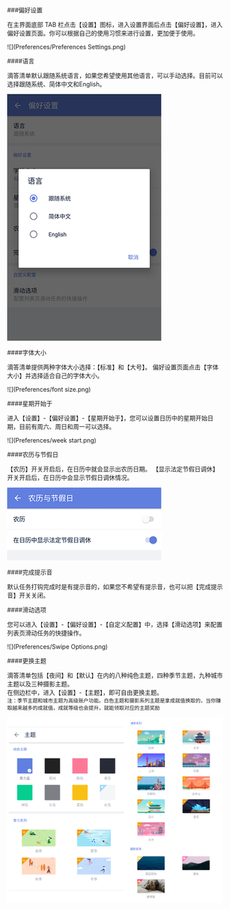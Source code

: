 ###偏好设置

在主界面底部 TAB 栏点击【设置】图标，进入设置界面后点击【偏好设置】，进入偏好设置页面。你可以根据自己的使用习惯来进行设置，更加便于使用。

![](Preferences/Preferences Settings.png)

####语言

滴答清单默认跟随系统语言，如果您希望使用其他语言，可以手动选择。目前可以选择跟随系统、简体中文和English。

![](Preferences/language.png)

####字体大小

滴答清单提供两种字体大小选择：【标准】和【大号】。
偏好设置页面点击【字体大小】并选择适合自己的字体大小。

![](Preferences/font size.png)

####星期开始于

进入【设置】-【偏好设置】-【星期开始于】，您可以设置日历中的星期开始日期，目前有周六、周日和周一可以选择。

![](Preferences/week start.png)

####农历与节假日

【农历】开关开启后，在日历中就会显示出农历日期。
【显示法定节假日调休】开关开启后，在日历中会显示节假日调休情况。

![](Preferences/holiday.png)

####完成提示音

默认任务打钩完成时是有提示音的，如果您不希望有提示音，也可以把【完成提示音】开关关闭。

####滑动选项

您可以进入【设置】-【偏好设置】-【自定义配置】中，选择【滑动选项】来配置列表页滑动任务的快捷操作。

![](Preferences/Swipe Options.png)

####更换主题

滴答清单包括【夜间】和【默认】在内的八种纯色主题，四种季节主题，九种城市主题以及三种摄影主题。
<br>在侧边栏中，进入【设置】-【主题】，即可自由更换主题。
<br>`注：季节主题和城市主题为高级账户功能。白色主题和摄影系列主题是拿成就值换取的，当你赚取越来越多的成就值，成就等级也会提升，就能领取对应的主题奖励`

![](Preferences/Theme.png)
